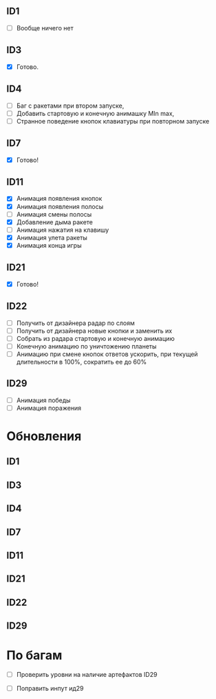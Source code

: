 ## ID1
- [ ] Вообще ничего нет
## ID3
- [x] Готово.
## ID4
- [ ] Баг с ракетами при втором запуске, 
- [ ] Добавить стартовую и конечную анимашку MIn max,
- [ ] Странное поведение кнопок клавиатуры при повторном запуске
## ID7
- [x] Готово!
## ID11
- [x] Анимация появления кнопок
- [x] Анимация появления полосы
- [ ] Анимация смены полосы
- [x] Добавление дыма ракете
- [ ] Анимация нажатия на клавишу 
- [x] Анимация улета ракеты
- [x] Анимация конца игры
## ID21
- [x] Готово!
## ID22
- [ ] Получить от дизайнера радар по слоям
- [ ] Получить от дизайнера новые кнопки и заменить их
- [ ] Собрать из радара стартовую и конечную анимацию
- [ ] Конечную анимацию по уничтожению планеты
- [ ] Анимацию при смене кнопок ответов ускорить, при текущей длительности в 100%, сократить ее до 60%
## ID29
- [ ] Анимация победы
- [ ] Анимация поражения
# Обновления
## ID1

## ID3

## ID4

## ID7

## ID11

## ID21

## ID22

## ID29


# По багам
- [ ] Проверить уровни на наличие артефактов ID29
- [ ] Поправить инпут ид29

